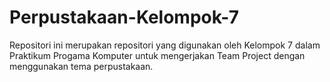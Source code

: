 # Perpustakaan-Kelompok-7
Repositori ini merupakan repositori yang digunakan oleh Kelompok 7 dalam Praktikum Progama Komputer untuk mengerjakan Team Project dengan menggunakan tema perpustakaan.
